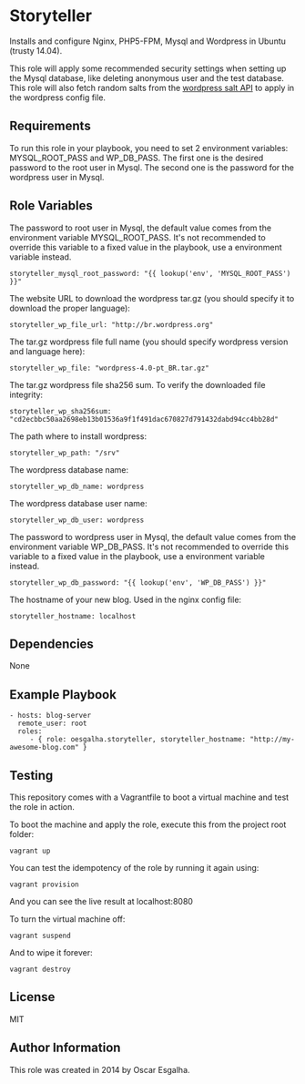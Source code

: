 Storyteller
=========

Installs and configure Nginx, PHP5-FPM, Mysql and Wordpress in Ubuntu (trusty 14.04).

This role will apply some recommended security settings when setting up the Mysql database, like deleting anonymous user and the test database.
This role will also fetch random salts from the [wordpress salt API](https://api.wordpress.org/secret-key/1.1/salt/) to apply in the wordpress config file.

Requirements
------------

To run this role in your playbook, you need to set 2 environment variables: MYSQL_ROOT_PASS and WP_DB_PASS.
The first one is the desired password to the root user in Mysql. The second one is the password for the wordpress user in Mysql.

Role Variables
--------------

The password to root user in Mysql, the default value comes from the environment variable MYSQL_ROOT_PASS.
It's not recommended to override this variable to a fixed value in the playbook, use a environment variable instead.
```
storyteller_mysql_root_password: "{{ lookup('env', 'MYSQL_ROOT_PASS') }}"
```

The website URL to download the wordpress tar.gz (you should specify it to download the proper language):
```
storyteller_wp_file_url: "http://br.wordpress.org"
```

The tar.gz wordpress file full name (you should specify wordpress version and language here):
```
storyteller_wp_file: "wordpress-4.0-pt_BR.tar.gz"
```

The tar.gz wordpress file sha256 sum. To verify the downloaded file integrity:
```
storyteller_wp_sha256sum: "cd2ecbbc50aa2698eb13b01536a9f1f491dac670827d791432dabd94cc4bb28d"
```

The path where to install wordpress:
```
storyteller_wp_path: "/srv"
```

The wordpress database name:
```
storyteller_wp_db_name: wordpress
```

The wordpress database user name:
```
storyteller_wp_db_user: wordpress
```

The password to wordpress user in Mysql, the default value comes from the environment variable WP_DB_PASS.
It's not recommended to override this variable to a fixed value in the playbook, use a environment variable instead.
```
storyteller_wp_db_password: "{{ lookup('env', 'WP_DB_PASS') }}"
```

The hostname of your new blog. Used in the nginx config file:
```
storyteller_hostname: localhost
```

Dependencies
------------

None

Example Playbook
----------------

    - hosts: blog-server
      remote_user: root
      roles:
         - { role: oesgalha.storyteller, storyteller_hostname: "http://my-awesome-blog.com" }

Testing
----------------

This repository comes with a Vagrantfile to boot a virtual machine and test the role in action.

To boot the machine and apply the role, execute this from the project root folder:
```
vagrant up
```

You can test the idempotency of the role by running it again using:
```
vagrant provision
```

And you can see the live result at localhost:8080

To turn the virtual machine off:
```
vagrant suspend
```

And to wipe it forever:
```
vagrant destroy
```

License
-------

MIT

Author Information
------------------

This role was created in 2014 by Oscar Esgalha.
